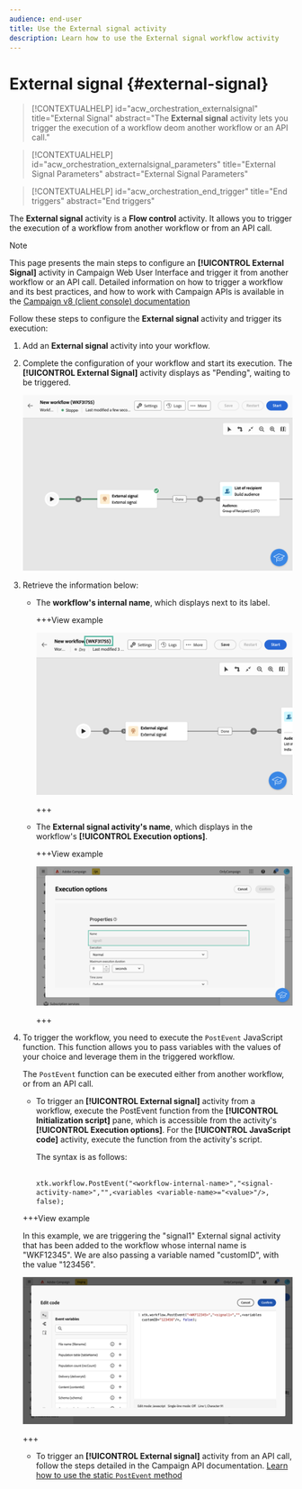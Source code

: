 ```yaml
---
audience: end-user
title: Use the External signal activity
description: Learn how to use the External signal workflow activity
---
```

# External signal {#external-signal}

<!--External Signal End-->

>[!CONTEXTUALHELP]
>id="acw_orchestration_externalsignal"
>title="External Signal"
>abstract="The **External signal** activity lets you trigger the execution of a workflow deom another workflow or an API call."

>[!CONTEXTUALHELP]
>id="acw_orchestration_externalsignal_parameters"
>title="External Signal Parameters"
>abstract="External Signal Parameters"

>[!CONTEXTUALHELP]
>id="acw_orchestration_end_trigger"
>title="End triggers"
>abstract="End triggers"

The **External signal** activity is a **Flow control** activity. It allows you to trigger the execution of a workflow from another workflow or from an API call.

>[!NOTE]
>
>This page presents the main steps to configure an **[!UICONTROL External Signal]** activity in Campaign Web User Interface and trigger it from another workflow or an API call. Detailed information on how to trigger a workflow and its best practices, and how to work with Campaign APIs is available in the [Campaign v8 (client console) documentation](https://experienceleague.adobe.com/en/docs/campaign/automation/workflows/advanced-management/javascript-in-workflows#trigger-example)

Follow these steps to configure the **External signal** activity and trigger its execution:

1. Add an **External signal** activity into your workflow.

1. Complete the configuration of your workflow and start its execution. The **[!UICONTROL External Signal]** activity displays as "Pending", waiting to be triggered.

    ![](../assets/external-signal-pending.png)

1. Retrieve the information below:

    * The **workflow's internal name**, which displays next to its label.

        +++View example

        ![](../assets/external-signal-workflow-name.png)

        +++

    * The **External signal activity's name**, which displays in the workflow's **[!UICONTROL Execution options]**.

        +++View example

        ![](../assets/external-signal-name.png)

        +++

1. To trigger the workflow, you need to execute the `PostEvent` JavaScript function. This function allows you to pass variables with the values of your choice and leverage them in the triggered workflow.

    The `PostEvent` function can be executed either from another workflow, or from an API call.

    * To trigger an **[!UICONTROL External signal]** activity from a workflow, execute the PostEvent function from the **[!UICONTROL Initialization script]** pane, which is accessible from the activity's **[!UICONTROL Execution options]**. For the **[!UICONTROL JavaScript code]** activity, execute the function from the activity's script.

        The syntax is as follows:

        ```

        xtk.workflow.PostEvent("<workflow-internal-name>","<signal-activity-name>","",<variables <variable-name>="<value>"/>, false);

        ```

    +++View example

    In this example, we are triggering the "signal1" External signal activity that has been added to the workflow whose internal name is "WKF12345". We are also passing a variable named "customID", with the value "123456".

    ![](../assets/external-signal-sample.png)

    +++

    * To trigger an **[!UICONTROL External signal]** activity from an API call, follow the steps detailed in the Campaign API documentation. [Learn how to use the static `PostEvent` method](https://experienceleague.adobe.com/developer/campaign-api/api/sm-workflow-PostEvent.html)
